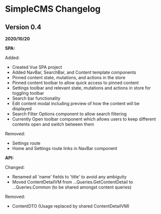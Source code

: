 
SimpleCMS Changelog
=========

Version 0.4
--
**2020/10/20**

**SPA:**

Added:
 - Created Vue SPA project
 - Added NavBar, SearchBar, and Content template components
 - Pinned content state, mutations, and actions in the store
 - Pinned content toolbar to allow quick access to pinned content
 - Settings toolbar and relevant state, mutations and actions in store for toggling toolbar
 - Search bar functionality
 - Edit content modal including preview of how the content will be displayed
 - Search Filter Options component to allow search filtering
 - Currently Open toolbar component which allows users to keep different contents open and switch between them

Removed:
 - Settings route
 - Home and Settings route links in NavBar component


**API:**

Changed:
 - Renamed all 'name' fields to 'title' to avoid any ambiguity
 - Moved ContentDetailVM from ...Queries.GetContentDetail to ...Queries.Common (to be shared amongst content queries)

Removed:
 - ContentDTO (Usage replaced by shared ContentDetailVM)

Version 0.3
---
**2020/05/29**

Added:
 - Custom exceptions for validation errors, bad requests and deletion failures
 - Custom exception handler middleware
 - Application.UnitTests xUnit project
 - Wrote tests for Category, Contents and Topics commands & queries
 - Implemented NSwag open API documentation

Changed:
 - Renamed EditorClient to API

<br />

Version 0.2
---
**2020/05/25**

Added:
 - Db configurations for Category, Topic, and Content entities
 - Base design time factory for db contexts
 - SimpleDbContext factory implementation
 - Dependency injection class for Application library
 - Mediatr implemented
 - Implemented fluent validation
 - Sample data seeding command (runs during program startup)
 - CRUD operations for Category, Topic, and Content entities
 - EditorClient controllers for Category, Topic, and Content operations
 - Implemented Northwind trader AutoMapper configuration:<br />
	[IMapFrom](https://github.com/jasontaylordev/NorthwindTraders/blob/master/Src/Application/Common/Mappings/IMapFrom.cs) interface that DTOs/VMs inherit from.
	Mapping profile class that uses Northwind's [ApplyMappingsFromAssembly](https://github.com/jasontaylordev/NorthwindTraders/blob/master/Src/Application/Common/Mappings/MappingProfile.cs) code.

<br />

Version 0.1
---
**2020/05/20**

Created repo and made some basic implementations.

Added:
- Empty editor client project
- EF core packages and implemented db context
- AuditableEntity class to represent entities whose changes should be tracked
- Topic, Category, and Content entities 
- DependencyInjection class in both Application and Domain projects. This class is used to configure a class library's service injection options.

